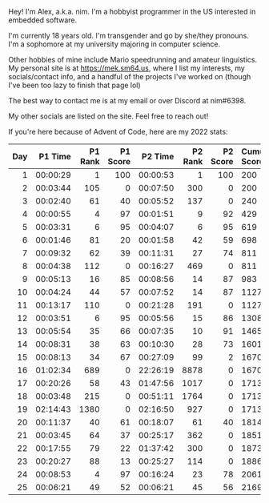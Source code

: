 Hey! I'm Alex, a.k.a. nim. I'm a hobbyist programmer in the US interested in embedded software.

I'm currently 18 years old. I'm transgender and go by she/they pronouns. I'm a sophomore at my university majoring in computer science.

Other hobbies of mine include Mario speedrunning and amateur linguistics. My personal site is at https://mek.sm64.us, where I list my interests, my socials/contact info, and a handful of the projects I've worked on (though I've been too lazy to finish that page lol)

The best way to contact me is at my email or over Discord at nim#6398.

My other socials are listed on the site. Feel free to reach out!

If you're here because of Advent of Code, here are my 2022 stats:

| Day | P1 Time | P1 Rank | P1 Score | P2 Time | P2 Rank | P2 Score | Cumulative Score |
| ---: | ---: | ---: | ---: | ---: | ---: | ---: | :--- |
| 1 | 00:00:29 | 1 | 100 | 00:00:53 | 1 | 100 | 200 |
| 2 | 00:03:44 | 105 | 0 | 00:07:50 | 300 | 0 | 200 |
| 3 | 00:02:40 | 61 | 40 | 00:05:52 | 137 | 0 | 240 |
| 4 | 00:00:55 | 4 | 97 | 00:01:51 | 9 | 92 | 429 |
| 5 | 00:03:31 | 6 | 95 | 00:04:07 | 6 | 95 | 619 |
| 6 | 00:01:46 | 81 | 20 | 00:01:58 | 42 | 59 | 698 |
| 7 | 00:09:32 | 62 | 39 | 00:11:31 | 27 | 74 | 811 |
| 8 | 00:04:38 | 112 | 0 | 00:16:27 | 469 | 0 | 811 |
| 9 | 00:05:13 | 16 | 85 | 00:08:56 | 14 | 87 | 983 |
| 10 | 00:04:24 | 44 | 57 | 00:07:52 | 14 | 87 | 1127 |
| 11 | 00:13:17 | 110 | 0 | 00:21:28 | 191 | 0 | 1127 |
| 12 | 00:03:51 | 6 | 95 | 00:05:56 | 15 | 86 | 1308 |
| 13 | 00:05:54 | 35 | 66 | 00:07:35 | 10 | 91 | 1465 |
| 14 | 00:08:31 | 38 | 63 | 00:10:30 | 28 | 73 | 1601 |
| 15 | 00:08:13 | 34 | 67 | 00:27:09 | 99 | 2 | 1670 |
| 16 | 01:02:34 | 689 | 0 | 22:26:19 | 8878 | 0 | 1670 |
| 17 | 00:20:26 | 58 | 43 | 01:47:56 | 1017 | 0 | 1713 |
| 18 | 00:03:48 | 215 | 0 | 00:51:11 | 1764 | 0 | 1713 |
| 19 | 02:14:43 | 1380 | 0 | 02:16:50 | 927 | 0 | 1713 |
| 20 | 00:11:37 | 40 | 61 | 00:18:07 | 61 | 40 | 1814 |
| 21 | 00:03:45 | 64 | 37 | 00:25:17 | 362 | 0 | 1851 |
| 22 | 00:17:55 | 79 | 22 | 01:37:42 | 300 | 0 | 1873 |
| 23 | 00:20:27 | 88 | 13 | 00:25:27 | 114 | 0 | 1886 |
| 24 | 00:08:53 | 4 | 97 | 00:16:24 | 23 | 78 | 2061 |
| 25 | 00:06:21 | 49 | 52 | 00:06:21 | 45 | 56 | 2169 |
